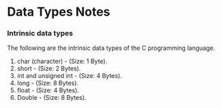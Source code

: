 # Data Types Notes

### Intrinsic data types

The following are the intrinsic data types of the C programming language.

1. char (character) - (Size: 1 Byte).
2. short - (Size: 2 Bytes).
3. int and unsigned int - (Size: 4 Bytes).
4. long - (Size: 8 Bytes).
5. float - (Size: 4 Bytes).
6. Double - (Size: 8 Bytes).
